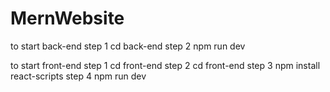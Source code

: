 # MernWebsite

to start back-end 
step 1
cd back-end
step 2
npm run dev 

to start front-end
step 1
cd front-end
step 2
cd front-end
step 3 
npm install react-scripts
step 4 
npm run dev
